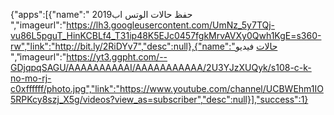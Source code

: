 {"apps":[{"name":" حفظ حالات الوتس اب2019 ","imageurl":"https://lh3.googleusercontent.com/UmNz_5y7TQj-vu86L5pguT_HinKCBLf4_T31ip48K5EJc0457fgkMrvAVXy0Qwh1KgE=s360-rw","link":"http://bit.ly/2RiDYv7","desc":null},{"name":"حالات فيديو
 ","imageurl":"https://yt3.ggpht.com/--GDjqpqSAGU/AAAAAAAAAAI/AAAAAAAAAAA/2U3YJzXUQyk/s108-c-k-no-mo-rj-c0xffffff/photo.jpg","link":"https://www.youtube.com/channel/UCBWEhm1IO5RPKcy8szj_X5g/videos?view_as=subscriber","desc":null}],"success":1}
